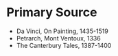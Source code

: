 

# Primary Source

- Da Vinci, On Painting, 1435-1519
- Petrarch, Mont Ventoux, 1336
- The Canterbury Tales, 1387-1400